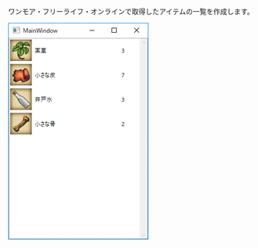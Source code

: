 ワンモア・フリーライフ・オンラインで取得したアイテムの一覧を作成します。

![OneMoreFreelifeTool](https://raw.githubusercontent.com/southernwind/Images/48cb981c3222e253132f10e019bbb7a006312ecd/OneMoreFreelifeTool/main.png)